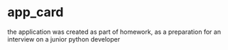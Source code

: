 # app_card
the application was created as part of homework, as a preparation for an interview on a junior python developer
